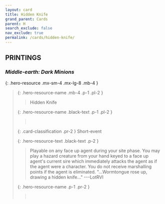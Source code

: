 ```yaml
---
layout: card
title: Hidden Knife
grand_parent: Cards
parent: H
search_exclude: false
nav_exclude: true
permalink: /cards/hidden-knife/
---
```


## PRINTINGS


### _Middle-earth: Dark Minions_

{: .hero-resource .mx-sm-4 .mx-lg-8 .mb-4 }
> {: .hero-resource-name .mb-4 .p-1 .pl-2 }
> > <div class="card-mp"></div>
> > <div class="card-name">Hidden Knife</div>
>
> {: .hero-resource-name .black-text .p-1 .pl-2 }
> > &nbsp;
>
> {: .card-classification .pr-2 }
> Short-event
>
> {: .hero-resource-text .black-text .p-2 }
> > Playable on any face up agent during your site phase. You may play a hazard creature from your hand keyed to a face up agent's current sire which immediately attacks the agent as if the agent were a character. You do not receive marshalling points if the agent is eliminated.  "...Wormtongue rose up, drawing a hidden knife..." ---LotRVI 
> 
> {: .hero-resource-name .p-1 .pr-2 }
> > <div class="card-shield"></div>
> > <div class="card-corruption">&nbsp;</div>

